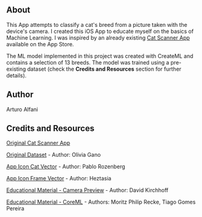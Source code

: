 ## About

This App attempts to classify a cat's breed from a picture taken with the device's camera.
I created this iOS App to educate myself on the basics of Machine Learning. I was inspired by an already existing [Cat Scanner App](https://apps.apple.com/us/app/cat-scanner/id1447491786) available on the App Store.

The ML model implemented in this project was created with CreateML and contains a selection of 13 breeds. The model was trained using a pre-existing dataset (check the **Credits and Resources** section for further details).

## Author

Arturo Alfani

## Credits and Resources

[Original Cat Scanner App](https://apps.apple.com/us/app/cat-scanner/id1447491786)

[Original Dataset](https://www.kaggle.com/datasets/shawngano/gano-cat-breed-image-collection) - Author: Olivia Gano

[App Icon Cat Vector](https://thenounproject.com/icon/cat-114598/) - Author: Pablo Rozenberg

[App Icon Frame Vector](https://thenounproject.com/icon/scan-5203299/) - Author: Heztasia

[Educational Material - Camera Preview](https://www.neuralception.com) - Author: David Kirchhoff

[Educational Material - CoreML](https://www.createwithswift.com/core-ml-explained-apples-machine-learning-framework/) - Authors: Moritz Philip Recke, Tiago Gomes Pereira



